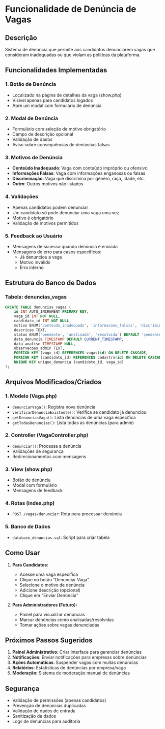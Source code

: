 # Funcionalidade de Denúncia de Vagas

## Descrição
Sistema de denúncia que permite aos candidatos denunciarem vagas que consideram inadequadas ou que violam as políticas da plataforma.

## Funcionalidades Implementadas

### 1. Botão de Denúncia
- Localizado na página de detalhes da vaga (show.php)
- Visível apenas para candidatos logados
- Abre um modal com formulário de denúncia

### 2. Modal de Denúncia
- Formulário com seleção de motivo obrigatório
- Campo de descrição opcional
- Validação de dados
- Aviso sobre consequências de denúncias falsas

### 3. Motivos de Denúncia
- **Conteúdo Inadequado**: Vaga com conteúdo impróprio ou ofensivo
- **Informações Falsas**: Vaga com informações enganosas ou falsas
- **Discriminação**: Vaga que discrimina por gênero, raça, idade, etc.
- **Outro**: Outros motivos não listados

### 4. Validações
- Apenas candidatos podem denunciar
- Um candidato só pode denunciar uma vaga uma vez
- Motivo é obrigatório
- Validação de motivos permitidos

### 5. Feedback ao Usuário
- Mensagens de sucesso quando denúncia é enviada
- Mensagens de erro para casos específicos:
  - Já denunciou a vaga
  - Motivo inválido
  - Erro interno

## Estrutura do Banco de Dados

### Tabela: denuncias_vagas
```sql
CREATE TABLE denuncias_vagas (
    id INT AUTO_INCREMENT PRIMARY KEY,
    vaga_id INT NOT NULL,
    candidato_id INT NOT NULL,
    motivo ENUM('conteudo_inadequado', 'informacoes_falsas', 'discriminacao', 'outro') NOT NULL,
    descricao TEXT,
    status ENUM('pendente', 'analisada', 'resolvida') DEFAULT 'pendente',
    data_denuncia TIMESTAMP DEFAULT CURRENT_TIMESTAMP,
    data_analise TIMESTAMP NULL,
    observacoes_admin TEXT,
    FOREIGN KEY (vaga_id) REFERENCES vagas(id) ON DELETE CASCADE,
    FOREIGN KEY (candidato_id) REFERENCES cadastro(id) ON DELETE CASCADE,
    UNIQUE KEY unique_denuncia (candidato_id, vaga_id)
);
```

## Arquivos Modificados/Criados

### 1. Modelo (Vaga.php)
- `denunciarVaga()`: Registra nova denúncia
- `verificarDenunciaExistente()`: Verifica se candidato já denunciou
- `getDenunciasVaga()`: Lista denúncias de uma vaga específica
- `getTodasDenuncias()`: Lista todas as denúncias (para admin)

### 2. Controller (VagaController.php)
- `denunciar()`: Processa a denúncia
- Validações de segurança
- Redirecionamentos com mensagens

### 3. View (show.php)
- Botão de denúncia
- Modal com formulário
- Mensagens de feedback

### 4. Rotas (index.php)
- `POST /vagas/denunciar`: Rota para processar denúncia

### 5. Banco de Dados
- `database_denuncias.sql`: Script para criar tabela

## Como Usar

1. **Para Candidatos:**
   - Acesse uma vaga específica
   - Clique no botão "Denunciar Vaga"
   - Selecione o motivo da denúncia
   - Adicione descrição (opcional)
   - Clique em "Enviar Denúncia"

2. **Para Administradores (Futuro):**
   - Painel para visualizar denúncias
   - Marcar denúncias como analisadas/resolvidas
   - Tomar ações sobre vagas denunciadas

## Próximos Passos Sugeridos

1. **Painel Administrativo**: Criar interface para gerenciar denúncias
2. **Notificações**: Enviar notificações para empresas sobre denúncias
3. **Ações Automáticas**: Suspender vagas com muitas denúncias
4. **Relatórios**: Estatísticas de denúncias por empresa/vaga
5. **Moderação**: Sistema de moderação manual de denúncias

## Segurança

- Validação de permissões (apenas candidatos)
- Prevenção de denúncias duplicadas
- Validação de dados de entrada
- Sanitização de dados
- Logs de denúncias para auditoria 
